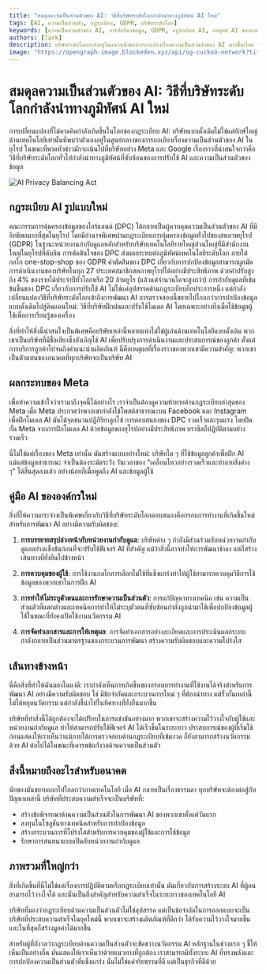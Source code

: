 ```yaml
---
title: "สมดุลความเป็นส่วนตัวของ AI: วิธีที่บริษัทระดับโลกกำลังนำทางภูมิทัศน์ AI ใหม่"
tags: [AI, ความเป็นส่วนตัว, กฎระเบียบ, GDPR, บริษัทระดับโลก]
keywords: [ความเป็นส่วนตัวของ AI, การปกป้องข้อมูล, GDPR, กฎระเบียบ AI, กลยุทธ์ AI ขององค์กร]
authors: [lark]
description: บริษัทระดับโลกกำลังอยู่ในแนวหน้าของการถกเถียงเรื่องความเป็นส่วนตัวของ AI มากขึ้นเรื่อย ๆ โดยต้องนำทางกฎระเบียบที่ซับซ้อนเช่น GDPR บทความนี้สำรวจวิธีที่บริษัทเหล่านี้กำลังปรับกลยุทธ์ AI ของพวกเขาเพื่อสร้างสมดุลระหว่างนวัตกรรมกับการปกป้องข้อมูล
image: "https://opengraph-image.blockeden.xyz/api/og-cuckoo-network?title=สมดุลความเป็นส่วนตัวของ%20AI%3A%20วิธีที่บริษัทระดับโลกกำลังนำทางภูมิทัศน์%20AI%20ใหม่"
---
```


# สมดุลความเป็นส่วนตัวของ AI: วิธีที่บริษัทระดับโลกกำลังนำทางภูมิทัศน์ AI ใหม่

การเปลี่ยนแปลงที่ไม่คาดคิดกำลังเกิดขึ้นในโลกของกฎระเบียบ AI: บริษัทแบบดั้งเดิมไม่ใช่แค่ยักษ์ใหญ่ด้านเทคโนโลยีเท่านั้นที่พบว่าตัวเองอยู่ในศูนย์กลางของการถกเถียงเรื่องความเป็นส่วนตัวของ AI ในยุโรป ในขณะที่พาดหัวข่าวมักจะเน้นไปที่บริษัทอย่าง Meta และ Google เรื่องราวที่น่าสนใจกว่าคือวิธีที่บริษัทระดับโลกทั่วไปกำลังนำทางภูมิทัศน์ที่ซับซ้อนของการปรับใช้ AI และความเป็นส่วนตัวของข้อมูล

![AI Privacy Balancing Act](https://opengraph-image.blockeden.xyz/api/og-cuckoo-network?title=สมดุลความเป็นส่วนตัวของ%20AI%3A%20วิธีที่บริษัทระดับโลกกำลังนำทางภูมิทัศน์%20AI%20ใหม่)

## กฎระเบียบ AI รูปแบบใหม่

คณะกรรมการคุ้มครองข้อมูลของไอร์แลนด์ (DPC) ได้กลายเป็นผู้ควบคุมความเป็นส่วนตัวของ AI ที่มีอิทธิพลมากที่สุดในยุโรป โดยมีอำนาจพิเศษผ่านกฎระเบียบการคุ้มครองข้อมูลทั่วไปของสหภาพยุโรป (GDPR) ในฐานะหน่วยงานกำกับดูแลหลักสำหรับบริษัทเทคโนโลยีรายใหญ่ส่วนใหญ่ที่มีสำนักงานใหญ่ในยุโรปที่ดับลิน การตัดสินใจของ DPC ส่งผลกระทบต่อภูมิทัศน์เทคโนโลยีระดับโลก ภายใต้กลไก one-stop-shop ของ GDPR คำตัดสินของ DPC เกี่ยวกับการปกป้องข้อมูลสามารถผูกมัดการดำเนินงานของบริษัทในทุก 27 ประเทศสมาชิกสหภาพยุโรปได้อย่างมีประสิทธิภาพ ด้วยค่าปรับสูงถึง 4% ของรายได้ประจำปีทั่วโลกหรือ 20 ล้านยูโร (แล้วแต่จำนวนใดจะสูงกว่า) การกำกับดูแลที่เข้มข้นขึ้นของ DPC เกี่ยวกับการปรับใช้ AI ไม่ใช่แค่อุปสรรคด้านกฎระเบียบอีกประการหนึ่ง แต่กำลังเปลี่ยนแปลงวิธีที่บริษัทระดับโลกเข้าถึงการพัฒนา AI การตรวจสอบนี้ขยายไปไกลกว่าการปกป้องข้อมูลแบบดั้งเดิมไปสู่ดินแดนใหม่: วิธีที่บริษัทฝึกฝนและปรับใช้โมเดล AI โดยเฉพาะอย่างยิ่งเมื่อใช้ข้อมูลผู้ใช้เพื่อการเรียนรู้ของเครื่อง

สิ่งที่ทำให้สิ่งนี้น่าสนใจเป็นพิเศษคือบริษัทเหล่านี้หลายแห่งไม่ใช่ผู้เล่นด้านเทคโนโลยีแบบดั้งเดิม พวกเขาเป็นบริษัทที่มีชื่อเสียงซึ่งบังเอิญใช้ AI เพื่อปรับปรุงการดำเนินงานและประสบการณ์ของลูกค้า ตั้งแต่การบริการลูกค้าไปจนถึงคำแนะนำผลิตภัณฑ์ นี่คือเหตุผลที่เรื่องราวของพวกเขามีความสำคัญ: พวกเขาเป็นตัวแทนของอนาคตที่ทุกบริษัทจะเป็นบริษัท AI

## ผลกระทบของ Meta

เพื่อทำความเข้าใจว่าเรามาถึงจุดนี้ได้อย่างไร เราจำเป็นต้องดูความท้าทายด้านกฎระเบียบล่าสุดของ Meta เมื่อ Meta ประกาศว่าพวกเขากำลังใช้โพสต์สาธารณะบน Facebook และ Instagram เพื่อฝึกโมเดล AI มันได้จุดชนวนปฏิกิริยาลูกโซ่ การตอบสนองของ DPC รวดเร็วและรุนแรง โดยปิดกั้น Meta จากการฝึกโมเดล AI ด้วยข้อมูลของยุโรปอย่างมีประสิทธิภาพ บราซิลก็ปฏิบัติตามอย่างรวดเร็ว

นี่ไม่ใช่แค่เรื่องของ Meta เท่านั้น มันสร้างแบบอย่างใหม่: บริษัทใด ๆ ที่ใช้ข้อมูลลูกค้าเพื่อฝึก AI แม้แต่ข้อมูลสาธารณะ จำเป็นต้องระมัดระวัง วันเวลาของ "เคลื่อนไหวอย่างรวดเร็วและทำลายสิ่งต่าง ๆ" ได้สิ้นสุดลงแล้ว อย่างน้อยก็เมื่อพูดถึง AI และข้อมูลผู้ใช้

## คู่มือ AI ขององค์กรใหม่

สิ่งที่ให้ความกระจ่างเป็นพิเศษเกี่ยวกับวิธีที่บริษัทระดับโลกตอบสนองคือกรอบการทำงานที่เกิดขึ้นใหม่สำหรับการพัฒนา AI อย่างมีความรับผิดชอบ:

1. **การบรรยายสรุปล่วงหน้ากับหน่วยงานกำกับดูแล**: บริษัทต่าง ๆ กำลังมีส่วนร่วมกับหน่วยงานกำกับดูแลอย่างแข็งขันก่อนที่จะปรับใช้ฟีเจอร์ AI ที่สำคัญ แม้ว่าสิ่งนี้อาจทำให้การพัฒนาช้าลง แต่ก็สร้างเส้นทางที่ยั่งยืนไปข้างหน้า

2. **การควบคุมของผู้ใช้**: การใช้งานกลไกการเลือกไม่ใช้ที่แข็งแกร่งทำให้ผู้ใช้สามารถควบคุมวิธีการใช้ข้อมูลของพวกเขาในการฝึก AI

3. **การทำให้ไม่ระบุตัวตนและการรักษาความเป็นส่วนตัว**: การแก้ปัญหาทางเทคนิค เช่น ความเป็นส่วนตัวที่แตกต่างและเทคนิคการทำให้ไม่ระบุตัวตนที่ซับซ้อนกำลังถูกนำมาใช้เพื่อปกป้องข้อมูลผู้ใช้ในขณะที่ยังคงเปิดใช้งานนวัตกรรม AI

4. **การจัดทำเอกสารและการให้เหตุผล**: การจัดทำเอกสารอย่างละเอียดและการประเมินผลกระทบกำลังกลายเป็นส่วนมาตรฐานของกระบวนการพัฒนา สร้างความรับผิดชอบและความโปร่งใส

## เส้นทางข้างหน้า

นี่คือสิ่งที่ทำให้ฉันมองในแง่ดี: เรากำลังเห็นการเกิดขึ้นของกรอบการทำงานที่ใช้งานได้จริงสำหรับการพัฒนา AI อย่างมีความรับผิดชอบ ใช่ มีข้อจำกัดและกระบวนการใหม่ ๆ ที่ต้องนำทาง แต่รั้วกั้นเหล่านี้ไม่ได้หยุดนวัตกรรม แต่กำลังชี้นำไปในทิศทางที่ยั่งยืนมากขึ้น

บริษัทที่ทำสิ่งนี้ได้ถูกต้องจะได้เปรียบในการแข่งขันอย่างมาก พวกเขาจะสร้างความไว้วางใจกับผู้ใช้และหน่วยงานกำกับดูแล ทำให้สามารถปรับใช้ฟีเจอร์ AI ได้เร็วขึ้นในระยะยาว ประสบการณ์ของผู้ที่เริ่มใช้ก่อนแสดงให้เราเห็นว่าแม้ภายใต้การตรวจสอบด้านกฎระเบียบที่เข้มงวด ก็ยังสามารถสร้างนวัตกรรมด้วย AI ต่อไปได้ในขณะที่เคารพข้อกังวลด้านความเป็นส่วนตัว

## สิ่งนี้หมายถึงอะไรสำหรับอนาคต

นัยของมันขยายออกไปไกลกว่าภาคเทคโนโลยี เมื่อ AI กลายเป็นเรื่องธรรมดา ทุกบริษัทจะต้องต่อสู้กับปัญหาเหล่านี้ บริษัทที่ประสบความสำเร็จจะเป็นบริษัทที่:

- สร้างข้อพิจารณาด้านความเป็นส่วนตัวในการพัฒนา AI ของพวกเขาตั้งแต่วันแรก
- ลงทุนในโซลูชันทางเทคนิคสำหรับการปกป้องข้อมูล
- สร้างกระบวนการที่โปร่งใสสำหรับการควบคุมของผู้ใช้และการใช้ข้อมูล
- รักษาการสนทนาแบบเปิดกับหน่วยงานกำกับดูแล

## ภาพรวมที่ใหญ่กว่า

สิ่งที่เกิดขึ้นที่นี่ไม่ใช่แค่เรื่องการปฏิบัติตามหรือกฎระเบียบเท่านั้น มันเกี่ยวกับการสร้างระบบ AI ที่ผู้คนสามารถไว้วางใจได้ และนั่นเป็นสิ่งสำคัญสำหรับความสำเร็จในระยะยาวของเทคโนโลยี AI

บริษัทที่มองว่ากฎระเบียบด้านความเป็นส่วนตัวไม่ใช่อุปสรรค แต่เป็นข้อจำกัดในการออกแบบจะเป็นบริษัทที่ประสบความสำเร็จในยุคใหม่นี้ พวกเขาจะสร้างผลิตภัณฑ์ที่ดีกว่า ได้รับความไว้วางใจมากขึ้น และในที่สุดก็สร้างมูลค่าได้มากขึ้น

สำหรับผู้ที่กังวลว่ากฎระเบียบด้านความเป็นส่วนตัวจะขัดขวางนวัตกรรม AI หลักฐานในช่วงแรก ๆ ชี้ให้เห็นเป็นอย่างอื่น มันแสดงให้เราเห็นว่าด้วยแนวทางที่ถูกต้อง เราสามารถมีทั้งระบบ AI ที่ทรงพลังและการปกป้องความเป็นส่วนตัวที่แข็งแกร่ง นั่นไม่ใช่แค่จริยธรรมที่ดี แต่เป็นธุรกิจที่ดีด้วย